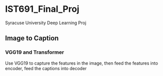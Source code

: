 # IST691_Final_Proj
Syracuse University Deep Learning Proj
## Image to Caption
### VGG19 and Transformer
Use VGG19 to capture the features in the image, then feed the features into encoder, feed the captions into decoder
